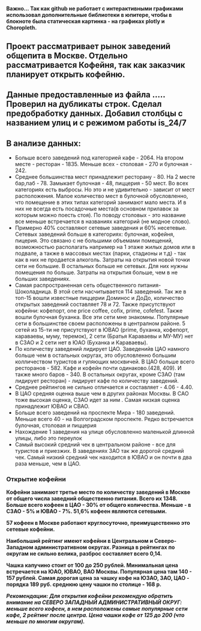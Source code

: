 #### Важно... Так как github не работает с интерактивными графиками использовал дополнительные библиотеки в юпитере, чтобы в блокноте была статическая картинка - на графиках plotly и Choropleth.


## Проект рассматривает рынок заведений общепита в Москве. Отдельно рассматривается Кофейня, так как заказчик планирует открыть кофейню.

## Данные предоставленные из файла ..... Проверил на дубликаты строк. Сделал предобработку данных. Добавил столбцы с названием улиц и с режимом работы is_24/7
## В анализе данных: 

* Больше всего заведений под категорией кафе - 2064. На втором месте - ресторан - 1835. Меньше всех - столовая - 270 и булочная - 242.
* Среднее большинства мест принадлежит ресторану - 80. На 2 месте бар,паб - 78. Замыкает булочная - 48, пиццерия - 50 мест. Во всех категориях есть выбросы. Но это и не удивительно - зависит от мест расположения. Малое количество мест в булочной обусловленно, что помещение в этих типах категорий занимают мало места. И в них не всегда есть посадочные места(в основном прилавок за которым можно поесть стоя). По поводу столовых - это название все меньше встречается в названиях категорий (не модное слово).
* Примерно 40% составляют сетевые заведения и 60% несетевые. Сетевых заведений больше в категориях: булочная, кофейня, пицерия. Это связано с не большими объемами помещений, возможностью располагать например на 1 этаже жилых домов или в подвале, а также в массовых местах (парки, стадионы и т.д) - так как в них не продается алкоголь. Затраты на открытия новой точки сети не большие. В остальных больше не сетевых. Для них нужны помещения по больше. Затраты на открытия больше, чем в не больших заведениях.
* Самая распространенная сеть общественного питания- Шоколадница. В этой сети насчитывается 114 заведений. Так же в топ-15 вошли известные пиццерии Доминос и ДоДо, количество открытых заведений составляет 78 и 72. Также присутствуют кофейни: кофепорт, one price coffee, cofix, prime, cofefest. Также вошли булочная буханка. Все эти сети мне знакомны. Популярные сети в большинстве своем расположены в централном районе. 5 сетей из 15-ти не присутствуют в ЮВАО (prime, буханка, кофепорт, караваевы, муму, теремок), 2 сети (Братья Караваевы и МУ-МУ) нет в СЗАО и 2 сети нет в ЮАО (Буханка и Караваевы). 
* По количеству заведений лидирует ЦАО. Заведенийв ЦАО намного больше чем в остальных округах, это обусловленно большим колличеством туристов и гуляющих москвичей. В ЦАО больше всего ресторанов - 582. Кафе и кофейн почти одинаково.(428, 409). И также много баров - 340. В остальных округах, кроме СЗАО (там лидирует ресторан) - лидирует кафе по количеству заведений.
* Среднее рейтингов не сильно отличается и составляет - 4.06 - 4.40.
* В ЦАО средняя оценка выше чем в других районах Москвы. В САО тоже высокая оценка, СЗАО идет за ним . Самая низкая оценка принадлежит ЮВАО и СВАО.
* Больше всего заведений на проспекте Мира - 180 заведений. Меньше всего 40 - на Волгоградском проспекте. Редко встречается булочная, столовая и пиццерия
* Нахождение 1 заведения на улице обусловленно маленькой длинной улицы, либо это переулок
* Самый высокий средний чек в центральном районе - все для туристов и приезжих. В заведениях ЗАО так же дорогой средний чек. Самый низкий средний чек находится в ЮВАО и он почти в два раза меньше, чем в ЦАО.

### Открытие кофейни
**Кофейни занимают третье место по количеству заведений в Москве от общего числа заведний общественно питания. Всего их 1348. Больше всего кофеен в ЦАО - 30% от общего количества. Меньше - в СЗАО - 5% и ЮВАО - 7%.
51,6% кофеен являются сетевыми.**

**57 кофеен в Москве работают круглосуточно, преимущественно это сетевые кофейни.**

**Наибольший рейтинг имеют кофейни в Центральном и Северо-Западном административном округах. Разница в рейтингах по округам не сильно велика, разброс составляет всего 0,14.**

**Чашка капучино стоит от 100 до 250 рублей. Минимальная цена встречается на ЮАО, ЮВАО, ВАО Москвы. Популярная цена там 140 - 157 рублей. Самая дорогая цена за чашку кофе на ЮЗАО, ЗАО, ЦАО - порядка 189 руб. среднюю цену чашки по столице - 168 р.**

***Рекомендации: Для открытия кофейни рекомендую обратить внимание на СЕВЕРО ЗАПАДНЫЙ АДМИНИСТРАТИВНЫЙ ОКРУГ: меньше всего кофеен, в нем расположены самые популярные сети кафе, 2 рейтинг после центра. Цена чашки кофе от 125 до 200 (что меньше по многим округам).***
